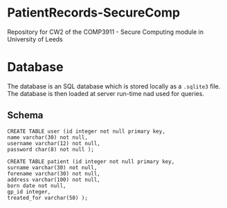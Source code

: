 # PatientRecords-SecureComp
Repository for CW2 of the COMP3911 - Secure Computing module in University of Leeds

# Database
The database is an SQL database which is stored locally as a `.sqlite3` file. The database is then loaded at server run-time nad used for queries.

## Schema
```
CREATE TABLE user (id integer not null primary key, 
name varchar(30) not null, 
username varchar(12) not null, 
password char(8) not null );

CREATE TABLE patient (id integer not null primary key, 
surname varchar(30) not null, 
forename varchar(30) not null, 
address varchar(100) not null, 
born date not null, 
gp_id integer, 
treated_for varchar(50) );
```